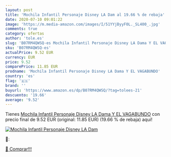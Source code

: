 ```yaml
---
layout: post
title: 'Mochila Infantil Personaje Disney LA Dam al 19.66 % de rebaja'
date: 2020-07-10 09:01:22
image: 'https://m.media-amazon.com/images/I/51YYjByyF0L._SL400_.jpg'
comments: true
category: ofertas
author: 'tole.es'
slug: 'B07RM4QWSQ-es Mochila Infantil Personaje Disney LA Dama Y EL VAGABUNDO'
sku: 'B07RM4QWSQ-es'
actualPrice: 9.52 EUR
currency: EUR
price: 9.52
comparePrice: 11.85 EUR
prodname: 'Mochila Infantil Personaje Disney LA Dama Y EL VAGABUNDO'
country: 'es'
flag: '🇪🇸'
brand: ''
buyurl: 'https://www.amazon.es/dp/B07RM4QWSQ/?tag=tolees-21'
descuento: '19.66'
average: '9.52'
---
```


Tienes [Mochila Infantil Personaje Disney LA Dama Y EL VAGABUNDO](https://www.amazon.es/dp/B07RM4QWSQ/?tag=tolees-21) con precio final de  9.52 EUR (original: 11.85 EUR) (19.66 %  de rebaja) aqui!

[![Mochila Infantil Personaje Disney LA Dam](https://m.media-amazon.com/images/I/51YYjByyF0L._SL400_.jpg)](https://www.amazon.es/dp/B07RM4QWSQ/?tag=tolees-21)

🔎:


[🛒 Comprar!!!](https://www.amazon.es/dp/B07RM4QWSQ/?tag=tolees-21)

